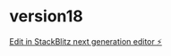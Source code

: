 # version18

[Edit in StackBlitz next generation editor ⚡️](https://stackblitz.com/~/github.com/Mybakup/version18)